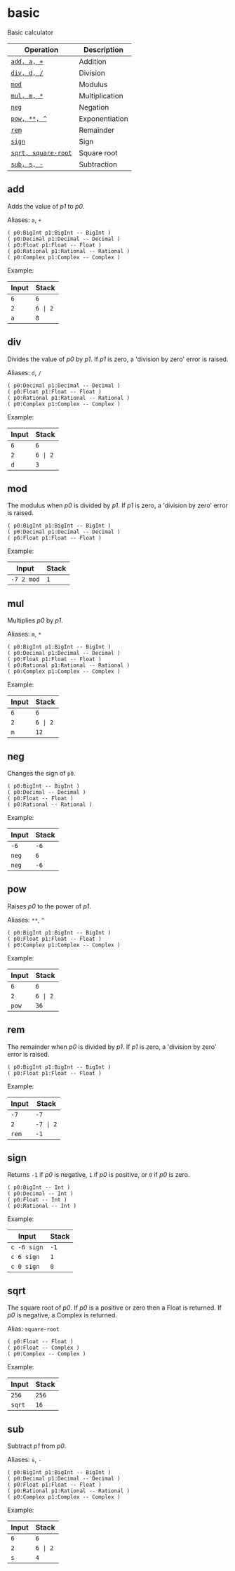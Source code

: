 <!-- Document generated by "gen-doc"; DO NOT EDIT -->
# basic

Basic calculator

| Operation                    | Description
|------------------------------|---------------
| [`add, a, +`](#add)          | Addition
| [`div, d, /`](#div)          | Division
| [`mod`](#mod)                | Modulus
| [`mul, m, *`](#mul)          | Multiplication
| [`neg`](#neg)                | Negation
| [`pow, **, ^`](#pow)         | Exponentiation
| [`rem`](#rem)                | Remainder
| [`sign`](#sign)              | Sign
| [`sqrt, square-root`](#sqrt) | Square root
| [`sub, s, -`](#sub)          | Subtraction


## add

Adds the value of *p1* to *p0*.

Aliases: `a`, `+`

```
( p0:BigInt p1:BigInt -- BigInt )
( p0:Decimal p1:Decimal -- Decimal )
( p0:Float p1:Float -- Float )
( p0:Rational p1:Rational -- Rational )
( p0:Complex p1:Complex -- Complex )
```

Example:

<!-- test: add -->

| Input | Stack
|-------|---------------
| `6  ` | `6`
| `2  ` | `6 \| 2`
| `a  ` | `8`

## div

Divides the value of *p0* by *p1*. If *p1* is zero, a 'division by zero' error
is raised.

Aliases: `d`, `/`

```
( p0:Decimal p1:Decimal -- Decimal )
( p0:Float p1:Float -- Float )
( p0:Rational p1:Rational -- Rational )
( p0:Complex p1:Complex -- Complex )
```

Example:

<!-- test: div -->

| Input | Stack
|-------|---------------
| `6  ` | `6`
| `2  ` | `6 \| 2`
| `d  ` | `3`

## mod

The modulus when *p0* is divided by *p1*. If *p1* is zero, a 'division by zero'
error is raised.

```
( p0:BigInt p1:BigInt -- BigInt )
( p0:Decimal p1:Decimal -- Decimal )
( p0:Float p1:Float -- Float )
```

Example:

<!-- test: mod -->

| Input      | Stack
|------------|---------------
| `-7 2 mod` | `1`

## mul

Multiplies *p0* by *p1*.

Aliases: `m`, `*`

```
( p0:BigInt p1:BigInt -- BigInt )
( p0:Decimal p1:Decimal -- Decimal )
( p0:Float p1:Float -- Float )
( p0:Rational p1:Rational -- Rational )
( p0:Complex p1:Complex -- Complex )
```

Example:

<!-- test: mul -->

| Input | Stack
|-------|---------------
| `6  ` | `6`
| `2  ` | `6 \| 2`
| `m  ` | `12`

## neg

Changes the sign of `p0`.

```
( p0:BigInt -- BigInt )
( p0:Decimal -- Decimal )
( p0:Float -- Float )
( p0:Rational -- Rational )
```

Example:

<!-- test: neg -->

| Input | Stack
|-------|---------------
| `-6 ` | `-6`
| `neg` | `6`
| `neg` | `-6`

## pow

Raises *p0* to the power of *p1*.

Aliases: `**`, `^`

```
( p0:BigInt p1:BigInt -- BigInt )
( p0:Float p1:Float -- Float )
( p0:Complex p1:Complex -- Complex )
```

Example:

<!-- test: pow -->

| Input | Stack
|-------|---------------
| `6  ` | `6`
| `2  ` | `6 \| 2`
| `pow` | `36`

## rem

The remainder when *p0* is divided by *p1*. If *p1* is zero, a
'division by zero' error is raised.

```
( p0:BigInt p1:BigInt -- BigInt )
( p0:Float p1:Float -- Float )
```

Example:

<!-- test: rem -->

| Input | Stack
|-------|---------------
| `-7 ` | `-7`
| `2  ` | `-7 \| 2`
| `rem` | `-1`

## sign

Returns `-1` if *p0* is negative, `1` if *p0* is positive, or `0` if *p0*
is zero.

```
( p0:BigInt -- Int )
( p0:Decimal -- Int )
( p0:Float -- Int )
( p0:Rational -- Int )
```

Example:

<!-- test: sign -->

| Input       | Stack
|-------------|---------------
| `c -6 sign` | `-1`
| `c 6 sign ` | `1`
| `c 0 sign ` | `0`

## sqrt

The square root of *p0*. If *p0* is a positive or zero then a Float is
returned. If *p0* is negative, a Complex is returned.

Alias: `square-root`

```
( p0:Float -- Float )
( p0:Float -- Complex )
( p0:Complex -- Complex )
```

Example:

<!-- test: sqrt -->

| Input  | Stack
|--------|---------------
| `256 ` | `256`
| `sqrt` | `16`

## sub

Subtract *p1* from *p0*.

Aliases: `s`, `-`

```
( p0:BigInt p1:BigInt -- BigInt )
( p0:Decimal p1:Decimal -- Decimal )
( p0:Float p1:Float -- Float )
( p0:Rational p1:Rational -- Rational )
( p0:Complex p1:Complex -- Complex )
```

Example:

<!-- test: sub -->

| Input | Stack
|-------|---------------
| `6  ` | `6`
| `2  ` | `6 \| 2`
| `s  ` | `4`
